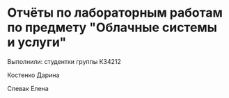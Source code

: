 # Отчёты по лабораторным работам по предмету "Облачные системы и услуги"

Выполнили: студентки группы К34212 

Костенко Дарина

Спевак Елена
